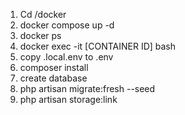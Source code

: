 1) Cd /docker
2) docker compose up -d
3) docker ps 
4) docker exec -it [CONTAINER ID] bash
5) copy .local.env to .env
6) composer install
7) create database
8) php artisan migrate:fresh --seed
9) php artisan storage:link
